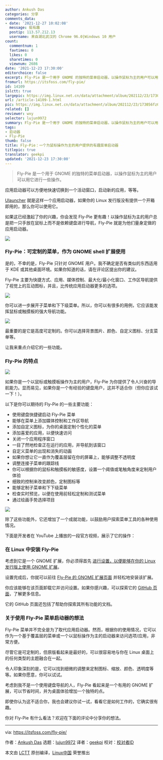 ```yaml
---
author: Ankush Das
categories: 分享
comments_data:
- date: '2021-12-27 10:02:08'
  message: 挺有趣
  postip: 113.57.212.13
  username: 来自湖北武汉的 Chrome 96.0|Windows 10 用户
count:
  commentnum: 1
  favtimes: 0
  likes: 0
  sharetimes: 0
  viewnum: 2686
date: '2021-12-23 17:30:00'
editorchoice: false
excerpt: Fly-Pie 是一个用于 GNOME 的独特的菜单启动器，以操作鼠标为主的用户可以用它进行一些操作。
fromurl: https://itsfoss.com/fly-pie/
id: 14109
islctt: true
largepic: https://img.linux.net.cn/data/attachment/album/202112/23/173056fz0pb84s1m921c40.png
url: /article-14109-1.html
pic: https://img.linux.net.cn/data/attachment/album/202112/23/173056fz0pb84s1m921c40.png.thumb.jpg
related: []
reviewer: wxy
selector: lujun9972
summary: Fly-Pie 是一个用于 GNOME 的独特的菜单启动器，以操作鼠标为主的用户可以用它进行一些操作。
tags:
- 启动器
- Fly-Pie
thumb: false
title: Fly-Pie：一个为鼠标操作为主的用户提供的有趣菜单启动器
titlepic: true
translator: geekpi
updated: '2021-12-23 17:30:00'
---
```



> 
> Fly-Pie 是一个用于 GNOME 的独特的菜单启动器，以操作鼠标为主的用户可以用它进行一些操作。
> 
> 
> 


应用启动器可以方便地快速切换到一个活动窗口，启动新的应用，等等。


[Ulauncher](https://itsfoss.com/ulauncher/) 就是这样一个应用启动器，如果你的 Linux 发行版没有提供一个开箱即用的，那么你可以使用它。


如果这已经激起了你的兴趣，你会发现 Fly-Pie 更有趣！以操作鼠标为主的用户总是把一只手放在鼠标上而不是依赖键盘进行导航，Fly-Pie 就是为他们量身定做的应用启动器。


![](https://img.linux.net.cn/data/attachment/album/202112/23/173056fz0pb84s1m921c40.png)


### Fly-Pie：可定制的菜单，作为 GNOME shell 扩展使用


是的，不幸的是，Fly-Pie 只针对 GNOME 用户。我不确定是否有类似的东西适用于 KDE 或其他桌面环境。如果你知道的话，请在评论区提出你的建议。


Fly-Pie 主要为快捷方式、应用、媒体控制、最大化/最小化窗口、工作区导航提供了视觉上的互动图标，并且，比传统应用启动器更多的选项。


![](https://img.linux.net.cn/data/attachment/album/202112/23/173056cfuf2k0mjfr0uvtf.png)


你可以进一步展开子菜单和下下级菜单。所以，你可以有很多的用例，它应该能发挥鼠标或触摸板的强大导航功能。


![](https://img.linux.net.cn/data/attachment/album/202112/23/173057etsypss33r6r6ss7.png)


最重要的是它是高度可定制的。你可以选择背景图片、颜色、自定义图标、分支菜单等。


让我来重点介绍它的一些功能。


### Fly-Pie 的特点


![](https://img.linux.net.cn/data/attachment/album/202112/23/173057aj5kh88nzejhibgc.png)


如果你是一个以鼠标或触摸板操作为主的用户，Fly-Pie 为你提供了令人兴奋的导航能力。显而易见，如果你是一个有经验的键盘用户，这并不适合你（但你应该试一下！）。


以下是你可以期待的 Fly-Pie 的一些主要功能：


* 使用键盘快捷键启动 Fly-Pie 菜单
* 能够在菜单上添加媒体控制和工作区导航
* 添加自定义图标，为你的桌面定制个性化的菜单
* 添加喜爱的应用，以便快速访问
* 关闭一个应用程序窗口
* 一目了然地检查正在运行的应用，并导航到该窗口
* 自定义菜单的出现和消失的动画
* 如果你想让它一直作为覆盖层留在你的屏幕上，能够调整不透明度
* 调整连接子菜单的跟踪线
* 你可以根据你的鼠标和触摸板的敏感度，设置一个阈值或笔触角度来定制用户体验
* 细致的控制来改变颜色，定制图标等
* 能够定制子菜单和下下级菜单
* 检查实时预览，以便在使用前轻松定制和测试菜单
* 通过绘画手势选择项目


![](https://img.linux.net.cn/data/attachment/album/202112/23/173058rwc58vq0ca9blflt.png)


除了这些功能外，它还增加了一个成就功能，以鼓励用户探索菜单工具的各种使用情况。


下面是开发者在 YouTube 上播放的一段官方视频，展示了它的操作：






### 在 Linux 中安装 Fly-Pie


考虑到它是一个 GNOME 扩展，你必须得首先 [进行设置，以便能够在你的 Linux 发行版上使用 GNOME 扩展](https://itsfoss.com/gnome-shell-extensions/)。


设置完成后，你就可以前往 [Fly-Pie 的 GNOME 扩展页面](https://extensions.gnome.org/extension/3433/fly-pie/) 并轻松地安装该扩展。


你应该能够在该页面卸载它并访问设置。如果你感兴趣，可以探索它的 [GitHub 页面](https://github.com/Schneegans/Fly-Pie)，了解更多信息。


它的 GitHub 页面还包括了帮助你探索其所有功能的文档。


### 关于使用 Fly-Pie 菜单启动器的想法


Fly-Pie 菜单并不完全是为了取代应用启动器。然而，根据你的使用情况，它可以作为一个基于覆盖层的菜单或一个以鼠标操作为主的启动器来访问选项/应用，非常方便。


尽管它是可定制的，但原版看起来是最好的，可以很容易地与你在 Linux 桌面上的任何类型的主题融合在一起。


令人印象深刻的是，它可以找到细微的调整来定制图标、缩放、颜色、透明度等等。如果你愿意，你可以试试。


考虑到我不是一个使用键盘导航的人，Fly-Pie 看起来是一个有用的 GNOME 扩展，可以节省时间，并为桌面体验增加一个独特的点。


即使你认为这不适合你，我也会建议你试一试，看看它是如何工作的，它确实很有趣。


你对 Fly-Pie 有什么看法？欢迎在下面的评论中分享你的想法。




---


via: <https://itsfoss.com/fly-pie/>


作者：[Ankush Das](https://itsfoss.com/author/ankush/) 选题：[lujun9972](https://github.com/lujun9972) 译者：[geekpi](https://github.com/geekpi) 校对：[校对者ID](https://github.com/%E6%A0%A1%E5%AF%B9%E8%80%85ID)


本文由 [LCTT](https://github.com/LCTT/TranslateProject) 原创编译，[Linux中国](https://linux.cn/) 荣誉推出